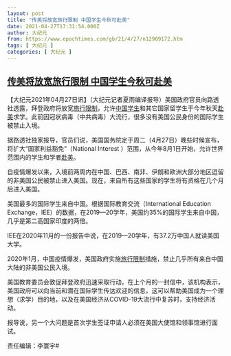 ```yaml
---
layout: post
title: "传美将放宽旅行限制 中国学生今秋可赴美"
date: 2021-04-27T17:31:54.000Z
author: 大纪元
from: https://www.epochtimes.com/gb/21/4/27/n12909172.htm
tags: [ 大纪元 ]
categories: [ 大纪元 ]
---
```

<!--1619544714000-->
[传美将放宽旅行限制 中国学生今秋可赴美](https://www.epochtimes.com/gb/21/4/27/n12909172.htm)
------

<div>
<p>【大纪元2021年04月27日讯】（大纪元记者夏雨编译报导）美国政府官员向路透社透露，拜登政府将放宽<a href="https://www.epochtimes.com/gb/tag/%E6%97%85%E8%A1%8C%E9%99%90%E5%88%B6.html">旅行限制</a>，允许<a href="https://www.epochtimes.com/gb/tag/%E4%B8%AD%E5%9B%BD%E5%AD%A6%E7%94%9F.html">中国学生</a>和其它国家留学生于今年秋天<a href="https://www.epochtimes.com/gb/tag/%E8%B5%B4%E7%BE%8E.html">赴美</a>求学。此前因冠状病毒（中共病毒）大流行，很多没有美国公民身份的国际学生被禁止入境。</p><p>据路透社独家报导，官员们说，美国国务院定于周二（4月27日）晚些时候宣布，将扩大“国家利益豁免”（National Interest ）范围，从今年8月1日开始，允许世界范围内的学生和学者<a href="https://www.epochtimes.com/gb/tag/%E8%B5%B4%E7%BE%8E.html">赴美</a>。</p><p>自疫情爆发以来，入境前两周内在中国、巴西、南非、伊朗和欧洲大部分地区逗留的非美国公民被禁止进入美国。现在，来自所有这些国家的学生将有资格在几个月后进入美国。</p><p>美国最多的国际学生来自中国。根据国际教育交流（International Education Exchange，IEE）的数据，在2019—20学年，美国约35%的国际学生来自中国，几乎是第二高国家印度的两倍。</p><p>IEE在2020年11月的一份报告中说，在2019—20学年，有37.2万中国人就读美国大学。</p><p>2020年1月，中国疫情爆发，美国政府实施<a href="https://www.epochtimes.com/gb/tag/%E6%97%85%E8%A1%8C%E9%99%90%E5%88%B6.html">旅行限制</a>措施，禁止几乎所有来自中国大陆的非美国公民入境。</p><p>美国教育委员会敦促拜登政府迅速采取行动，在上个月的一封信中，该机构表示，美国政府可以向当前和潜在国际学生传达欢迎的信息，这可以帮助美国成为一个理想（求学）目的地，以及在美国经济从COVID-19大流行中复苏时，支持经济活动。</p><p>报导说，另一个大问题是首次学生签证申请人必须在美国大使馆和领事馆进行面试。</p><p>责任编辑：李寰宇#</p>
</div>
